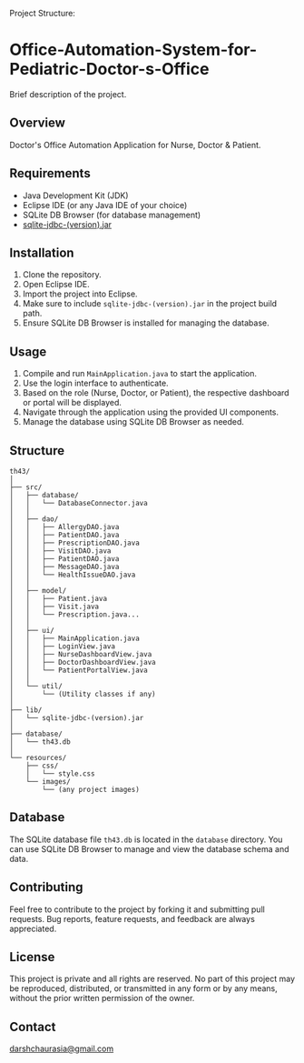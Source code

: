 Project Structure:
# Office-Automation-System-for-Pediatric-Doctor-s-Office

Brief description of the project.

## Overview

Doctor's Office Automation Application for Nurse, Doctor & Patient.

## Requirements

- Java Development Kit (JDK)
- Eclipse IDE (or any Java IDE of your choice)
- SQLite DB Browser (for database management)
- [sqlite-jdbc-(version).jar](lib/sqlite-jdbc-(version).jar)

## Installation

1. Clone the repository.
2. Open Eclipse IDE.
3. Import the project into Eclipse.
4. Make sure to include `sqlite-jdbc-(version).jar` in the project build path.
5. Ensure SQLite DB Browser is installed for managing the database.

## Usage

1. Compile and run `MainApplication.java` to start the application.
2. Use the login interface to authenticate.
3. Based on the role (Nurse, Doctor, or Patient), the respective dashboard or portal will be displayed.
4. Navigate through the application using the provided UI components.
5. Manage the database using SQLite DB Browser as needed.

## Structure

```
th43/
│
├── src/
│   ├── database/
│   │   └── DatabaseConnector.java
│   │
│   ├── dao/ 
│   │   ├── AllergyDAO.java
│   │   ├── PatientDAO.java
│   │   ├── PrescriptionDAO.java
│   │   ├── VisitDAO.java
│   │   ├── PatientDAO.java
│   │   ├── MessageDAO.java
│   │   └── HealthIssueDAO.java
│   │
│   ├── model/
│   │   ├── Patient.java
│   │   ├── Visit.java
│   │   └── Prescription.java...
│   │
│   ├── ui/
│   │   ├── MainApplication.java
│   │   ├── LoginView.java
│   │   ├── NurseDashboardView.java
│   │   ├── DoctorDashboardView.java
│   │   └── PatientPortalView.java
│   │
│   └── util/
│       └── (Utility classes if any)
│
├── lib/
│   └── sqlite-jdbc-(version).jar
│
├── database/
│   └── th43.db
│
└── resources/
    ├── css/
    │   └── style.css
    └── images/
        └── (any project images)
```

## Database

The SQLite database file `th43.db` is located in the `database` directory. You can use SQLite DB Browser to manage and view the database schema and data.

## Contributing

Feel free to contribute to the project by forking it and submitting pull requests. Bug reports, feature requests, and feedback are always appreciated.

## License

This project is private and all rights are reserved. No part of this project may be reproduced, distributed, or transmitted in any form or by any means, without the prior written permission of the owner.

## Contact

darshchaurasia@gmail.com


